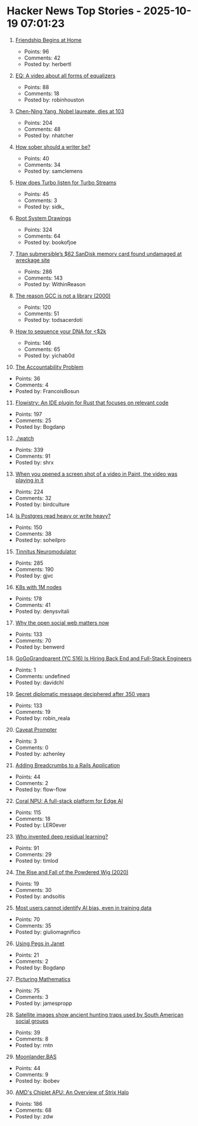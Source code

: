 # Hacker News Top Stories - 2025-10-19 07:01:23

1. [Friendship Begins at Home](https://3quarksdaily.com/3quarksdaily/2025/10/friendship-begins-at-home.html)
   - Points: 96
   - Comments: 42
   - Posted by: herbertl

2. [EQ: A video about all forms of equalizers](https://www.youtube.com/watch?v=CLAt95PrwL4)
   - Points: 88
   - Comments: 18
   - Posted by: robinhouston

3. [Chen-Ning Yang, Nobel laureate, dies at 103](https://www.chinadaily.com.cn/a/202510/18/WS68f3170ea310f735438b5bf2.html)
   - Points: 204
   - Comments: 48
   - Posted by: nhatcher

4. [How sober should a writer be?](https://yalereview.org/article/crosley-how-sober-should-a-writer-be)
   - Points: 40
   - Comments: 34
   - Posted by: samclemens

5. [How does Turbo listen for Turbo Streams](https://ducktypelabs.com/how-does-turbo-listen-for-turbo-streams/)
   - Points: 45
   - Comments: 3
   - Posted by: sidk_

6. [Root System Drawings](https://images.wur.nl/digital/collection/coll13/search)
   - Points: 324
   - Comments: 64
   - Posted by: bookofjoe

7. [Titan submersible’s $62 SanDisk memory card found undamaged at wreckage site](https://www.tomshardware.com/pc-components/microsd-cards/tragic-oceangate-titan-submersibles-usd62-sandisk-memory-card-found-undamaged-at-wreckage-site-12-stills-and-nine-videos-have-been-recovered-but-none-from-the-fateful-implosion)
   - Points: 286
   - Comments: 143
   - Posted by: WithinReason

8. [The reason GCC is not a library (2000)](https://gcc.gnu.org/legacy-ml/gcc/2000-01/msg00572.html)
   - Points: 120
   - Comments: 51
   - Posted by: todsacerdoti

9. [How to sequence your DNA for <$2k](https://maxlangenkamp.substack.com/p/how-to-sequence-your-dna-for-2k)
   - Points: 146
   - Comments: 65
   - Posted by: yichab0d

10. [The Accountability Problem](https://www.jamesshore.com/v2/blog/2025/the-accountability-problem)
   - Points: 36
   - Comments: 4
   - Posted by: FrancoisBosun

11. [Flowistry: An IDE plugin for Rust that focuses on relevant code](https://github.com/willcrichton/flowistry)
   - Points: 197
   - Comments: 25
   - Posted by: Bogdanp

12. [./watch](https://dotslashwatch.com/)
   - Points: 339
   - Comments: 91
   - Posted by: shrx

13. [When you opened a screen shot of a video in Paint, the video was playing in it](https://devblogs.microsoft.com/oldnewthing/20251014-00/?p=111681)
   - Points: 224
   - Comments: 32
   - Posted by: birdculture

14. [Is Postgres read heavy or write heavy?](https://www.crunchydata.com/blog/is-postgres-read-heavy-or-write-heavy-and-why-should-you-care)
   - Points: 150
   - Comments: 38
   - Posted by: soheilpro

15. [Tinnitus Neuromodulator](https://mynoise.net/NoiseMachines/neuromodulationTonesGenerator.php)
   - Points: 285
   - Comments: 190
   - Posted by: gjvc

16. [K8s with 1M nodes](https://bchess.github.io/k8s-1m/)
   - Points: 178
   - Comments: 41
   - Posted by: denysvitali

17. [Why the open social web matters now](https://werd.io/why-the-open-social-web-matters-now/)
   - Points: 133
   - Comments: 70
   - Posted by: benwerd

18. [GoGoGrandparent (YC S16) Is Hiring Back End and Full-Stack Engineers](undefined)
   - Points: 1
   - Comments: undefined
   - Posted by: davidchl

19. [Secret diplomatic message deciphered after 350 years](https://www.nationalarchives.gov.uk/explore-the-collection/the-collection-blog/secret-diplomatic-message-deciphered-after-350-years/)
   - Points: 133
   - Comments: 19
   - Posted by: robin_reala

20. [Caveat Prompter](https://surfingcomplexity.blog/2025/10/12/caveat-promptor/)
   - Points: 3
   - Comments: 0
   - Posted by: azhenley

21. [Adding Breadcrumbs to a Rails Application](https://avohq.io/blog/breadcrumbs-rails)
   - Points: 44
   - Comments: 2
   - Posted by: flow-flow

22. [Coral NPU: A full-stack platform for Edge AI](https://research.google/blog/coral-npu-a-full-stack-platform-for-edge-ai/)
   - Points: 115
   - Comments: 18
   - Posted by: LER0ever

23. [Who invented deep residual learning?](https://people.idsia.ch/~juergen/who-invented-residual-neural-networks.html)
   - Points: 91
   - Comments: 29
   - Posted by: timlod

24. [The Rise and Fall of the Powdered Wig (2020)](https://www.battlefields.org/learn/head-tilting-history/rise-and-fall-powdered-wig)
   - Points: 19
   - Comments: 30
   - Posted by: andsoitis

25. [Most users cannot identify AI bias, even in training data](https://www.psu.edu/news/bellisario-college-communications/story/most-users-cannot-identify-ai-bias-even-training-data)
   - Points: 70
   - Comments: 35
   - Posted by: giuliomagnifico

26. [Using Pegs in Janet](https://articles.inqk.net/2020/09/19/how-to-use-pegs-in-janet.html)
   - Points: 21
   - Comments: 2
   - Posted by: Bogdanp

27. [Picturing Mathematics](https://mathenchant.wordpress.com/2025/10/18/picturing-mathematics/)
   - Points: 75
   - Comments: 3
   - Posted by: jamespropp

28. [Satellite images show ancient hunting traps used by South American social groups](https://phys.org/news/2025-10-satellite-images-reveal-ancient-south.html)
   - Points: 39
   - Comments: 8
   - Posted by: rntn

29. [Moonlander.BAS](https://basic-code.bearblog.dev/moonlander/)
   - Points: 44
   - Comments: 9
   - Posted by: ibobev

30. [AMD's Chiplet APU: An Overview of Strix Halo](https://chipsandcheese.com/p/amds-chiplet-apu-an-overview-of-strix)
   - Points: 186
   - Comments: 68
   - Posted by: zdw

